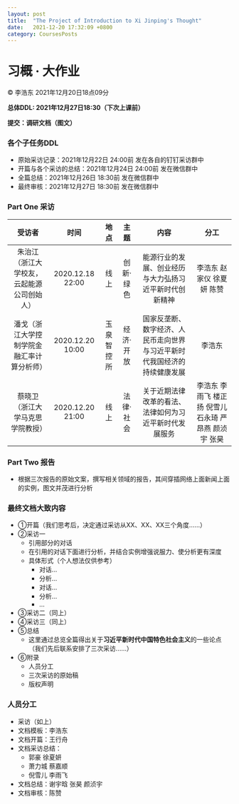 ```yaml
---
layout: post
title:  "The Project of Introduction to Xi Jinping's Thought"
date:   2021-12-20 17:32:09 +0800
category: CoursesPosts
---
```




# 习概 · 大作业

&copy; 李浩东 2021年12月20日18点09分

**总体DDL: 2021年12月27日18:30（下次上课前）**

**提交：调研文档（图文）**

### 各个子任务DDL

- 原始采访记录：2021年12月22日 24:00前 发在各自的钉钉采访群中
- 开篇与各个采访的总结：2021年12月24日 24:00前 发在微信群中
- 全篇总结：2021年12月26日 18:30前 发在微信群中
- 最终审核：2021年12月27日 18:30前 发在微信群中

### Part One 采访

| 受访者 | 时间 | 地点 | 主题 | 内容 | 分工 |
| :------: | :----: | :----: | :----: | :----: | :----: |
| 朱治江（浙江大学校友，云起能源公司创始人） | 2020.12.18 22:00 | 线上 | 创新·绿色 | 能源行业的发展、创业经历与大力弘扬习近平新时代创新精神 | 李浩东 赵家仪 徐夏妍 陈赞 |
| 潘戈（浙江大学控制学院金融汇率计算分析师） | 2020.12.20 10:00 | 玉泉智控所 | 经济·开放 | 国家反垄断、数字经济、人民币走向世界与习近平新时代我国经济的持续健康发展 | 李浩东 |
| 蔡晓卫（浙江大学马克思学院教授） | 2020.12.20 21:00 | 线上 | 法律·社会 | 关于近期法律改革的看法、法律如何为习近平新时代发展服务 | 李浩东 李雨飞 楼正扬 倪雪儿 石永琦 严昂燕 颜浈宇 张昊 |

### Part Two 报告

- 根据三次报告的原始文案，撰写相关领域的报告，其间穿插网络上面新闻上面的实例，图文并茂进行分析

### 最终文档大致内容

- ①开篇（我们思考后，决定通过采访从XX、XX、XX三个角度......）
- ②采访一
  - 引用部分的对话
  - 在引用的对话下面进行分析，并结合实例增强说服力、使分析更有深度
  - 具体形式（个人想法仅供参考）
    - 对话...
    - 分析...
    - 对话...
    - 分析...
    - ...
- ③采访二（同上）
- ④采访三（同上）
- ⑤总结
  - 这里通过总览全篇得出关于**习近平新时代中国特色社会主义**的一些论点（我们先后联系安排了三次采访......）
- ⑥附录
  - 人员分工
  - 三次采访的原始稿
  - 版权声明

### 人员分工

- 采访（如上）
- 文档模板：李浩东
- 文档开篇：王行舟
- 文档采访总结：
  - 郭豪 徐夏妍
  - 萧力城 蔡嘉顺
  - 倪雪儿 李雨飞
- 文档总结：谢宇晗 张昊 颜浈宇
- 文档审核：陈赞
